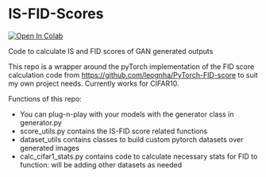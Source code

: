 # IS-FID-Scores
[![Open In Colab](https://colab.research.google.com/assets/colab-badge.svg)](https://colab.research.com/github.com/itsreddy/IS-FID-Scores/blob/master/is-fid-scores.ipynb)

Code to calculate IS and FID scores of GAN generated outputs

This repo is a wrapper around the pyTorch implementation of the FID score calculation code from https://github.com/leognha/PyTorch-FID-score to suit my own project needs. 
Currently works for CIFAR10.

Functions of this repo:
- You can plug-n-play with your models with the generator class in generator.py
- score_utils.py contains the IS-FID score related functions
- dataset_utils contains classes to build custom pytorch datasets over generated images
- calc_cifar1_stats.py contains code to calculate necessary stats for FID to function: will be adding other datasets as needed
